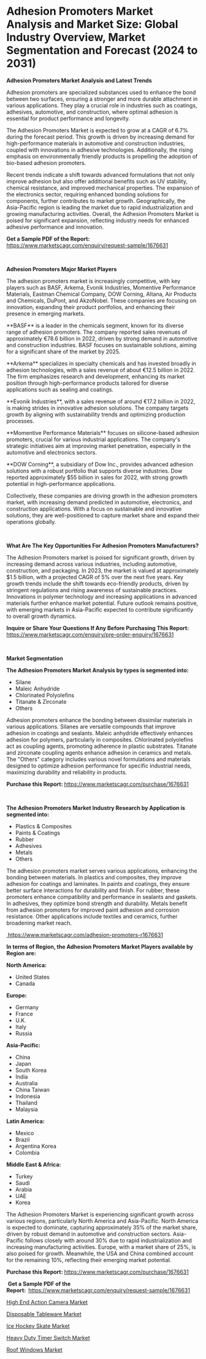 <p><h1>Adhesion Promoters Market Analysis and Market Size: Global Industry Overview, Market Segmentation and Forecast (2024 to 2031)</h1></p><p><strong>Adhesion Promoters Market Analysis and Latest Trends</strong></p>
<p><p>Adhesion promoters are specialized substances used to enhance the bond between two surfaces, ensuring a stronger and more durable attachment in various applications. They play a crucial role in industries such as coatings, adhesives, automotive, and construction, where optimal adhesion is essential for product performance and longevity.</p><p>The Adhesion Promoters Market is expected to grow at a CAGR of 6.7% during the forecast period. This growth is driven by increasing demand for high-performance materials in automotive and construction industries, coupled with innovations in adhesive technologies. Additionally, the rising emphasis on environmentally friendly products is propelling the adoption of bio-based adhesion promoters. </p><p>Recent trends indicate a shift towards advanced formulations that not only improve adhesion but also offer additional benefits such as UV stability, chemical resistance, and improved mechanical properties. The expansion of the electronics sector, requiring enhanced bonding solutions for components, further contributes to market growth. Geographically, the Asia-Pacific region is leading the market due to rapid industrialization and growing manufacturing activities. Overall, the Adhesion Promoters Market is poised for significant expansion, reflecting industry needs for enhanced adhesive performance and innovation.</p></p>
<p><strong>Get a Sample PDF of the Report:&nbsp;</strong> <a href="https://www.marketscagr.com/enquiry/request-sample/1676631?utm_campaign=1177&utm_medium=2&utm_source=Github&utm_content=ia&utm_term=30092024&utm_id=adhesion-promoters">https://www.marketscagr.com/enquiry/request-sample/1676631</a></p>
<p>&nbsp;</p>
<p><strong>Adhesion Promoters Major Market Players</strong></p>
<p><p>The adhesion promoters market is increasingly competitive, with key players such as BASF, Arkema, Evonik Industries, Momentive Performance Materials, Eastman Chemical Company, DOW Corning, Altana, Air Products and Chemicals, DuPont, and AkzoNobel. These companies are focusing on innovation, expanding their product portfolios, and enhancing their presence in emerging markets.</p><p>**BASF** is a leader in the chemicals segment, known for its diverse range of adhesion promoters. The company reported sales revenues of approximately €78.6 billion in 2022, driven by strong demand in automotive and construction industries. BASF focuses on sustainable solutions, aiming for a significant share of the market by 2025.</p><p>**Arkema** specializes in specialty chemicals and has invested broadly in adhesion technologies, with a sales revenue of about €12.5 billion in 2022. The firm emphasizes research and development, enhancing its market position through high-performance products tailored for diverse applications such as sealing and coatings.</p><p>**Evonik Industries**, with a sales revenue of around €17.2 billion in 2022, is making strides in innovative adhesion solutions. The company targets growth by aligning with sustainability trends and optimizing production processes.</p><p>**Momentive Performance Materials** focuses on silicone-based adhesion promoters, crucial for various industrial applications. The company's strategic initiatives aim at improving market penetration, especially in the automotive and electronics sectors.</p><p>**DOW Corning**, a subsidiary of Dow Inc., provides advanced adhesion solutions with a robust portfolio that supports diverse industries. Dow reported approximately $55 billion in sales for 2022, with strong growth potential in high-performance applications.</p><p>Collectively, these companies are driving growth in the adhesion promoters market, with increasing demand predicted in automotive, electronics, and construction applications. With a focus on sustainable and innovative solutions, they are well-positioned to capture market share and expand their operations globally.</p></p>
<p>&nbsp;</p>
<p><strong>What Are The Key Opportunities For Adhesion Promoters Manufacturers?</strong></p>
<p><p>The Adhesion Promoters market is poised for significant growth, driven by increasing demand across various industries, including automotive, construction, and packaging. In 2023, the market is valued at approximately $1.5 billion, with a projected CAGR of 5% over the next five years. Key growth trends include the shift towards eco-friendly products, driven by stringent regulations and rising awareness of sustainable practices. Innovations in polymer technology and increasing applications in advanced materials further enhance market potential. Future outlook remains positive, with emerging markets in Asia-Pacific expected to contribute significantly to overall growth dynamics.</p></p>
<p><strong>Inquire or Share Your Questions If Any Before Purchasing This Report:</strong> <a href="https://www.marketscagr.com/enquiry/pre-order-enquiry/1676631?utm_campaign=1177&utm_medium=2&utm_source=Github&utm_content=ia&utm_term=30092024&utm_id=adhesion-promoters">https://www.marketscagr.com/enquiry/pre-order-enquiry/1676631</a></p>
<p>&nbsp;</p>
<p><strong>Market Segmentation</strong></p>
<p><strong>The Adhesion Promoters Market Analysis by types is segmented into:</strong></p>
<p><ul><li>Silane</li><li>Maleic Anhydride</li><li>Chlorinated Polyolefins</li><li>Titanate & Zirconate</li><li>Others</li></ul></p>
<p><p>Adhesion promoters enhance the bonding between dissimilar materials in various applications. Silanes are versatile compounds that improve adhesion in coatings and sealants. Maleic anhydride effectively enhances adhesion for polymers, particularly in composites. Chlorinated polyolefins act as coupling agents, promoting adherence in plastic substrates. Titanate and zirconate coupling agents enhance adhesion in ceramics and metals. The "Others" category includes various novel formulations and materials designed to optimize adhesion performance for specific industrial needs, maximizing durability and reliability in products.</p></p>
<p><strong>Purchase this Report:&nbsp;</strong><a href="https://www.marketscagr.com/purchase/1676631?utm_campaign=1177&utm_medium=2&utm_source=Github&utm_content=ia&utm_term=30092024&utm_id=adhesion-promoters">https://www.marketscagr.com/purchase/1676631</a></p>
<p>&nbsp;</p>
<p><strong>The Adhesion Promoters Market Industry Research by Application is segmented into:</strong></p>
<p><ul><li>Plastics & Composites</li><li>Paints & Coatings</li><li>Rubber</li><li>Adhesives</li><li>Metals</li><li>Others</li></ul></p>
<p><p>The adhesion promoters market serves various applications, enhancing the bonding between materials. In plastics and composites, they improve adhesion for coatings and laminates. In paints and coatings, they ensure better surface interactions for durability and finish. For rubber, these promoters enhance compatibility and performance in sealants and gaskets. In adhesives, they optimize bond strength and durability. Metals benefit from adhesion promoters for improved paint adhesion and corrosion resistance. Other applications include textiles and ceramics, further broadening market reach.</p></p>
<p><a href="https://www.marketscagr.com/adhesion-promoters-r1676631?utm_campaign=1177&utm_medium=2&utm_source=Github&utm_content=ia&utm_term=30092024&utm_id=adhesion-promoters">&nbsp;https://www.marketscagr.com/adhesion-promoters-r1676631</a></p>
<p><strong>In terms of Region, the Adhesion Promoters Market Players available by Region are:</strong></p>
<p>
    <p> <strong> North America: </strong>
        <ul>
            <li>United States</li>
            <li>Canada</li>
        </ul>
        </p> 
    <p> <strong> Europe: </strong>
        <ul>
            <li>Germany</li>
            <li>France</li>
            <li>U.K.</li>
            <li>Italy</li>
            <li>Russia</li>
        </ul>
        </p> 
    <p> <strong> Asia-Pacific: </strong>
        <ul>
            <li>China</li>
            <li>Japan</li>
            <li>South Korea</li>
            <li>India</li>
            <li>Australia</li>
            <li>China Taiwan</li>
            <li>Indonesia</li>
            <li>Thailand</li>
            <li>Malaysia</li>
        </ul>
        </p> 
    <p> <strong> Latin America: </strong>
        <ul>
            <li>Mexico</li>
            <li>Brazil</li>
            <li>Argentina Korea</li>
            <li>Colombia</li>
        </ul>
        </p> 
    <p> <strong> Middle East & Africa: </strong>
        <ul>
            <li>Turkey</li>
            <li>Saudi</li>
            <li>Arabia</li>
            <li>UAE</li>
            <li>Korea</li>
        </ul>
    </p>
    </p>
<p><p>The Adhesion Promoters Market is experiencing significant growth across various regions, particularly North America and Asia-Pacific. North America is expected to dominate, capturing approximately 35% of the market share, driven by robust demand in automotive and construction sectors. Asia-Pacific follows closely with around 30% due to rapid industrialization and increasing manufacturing activities. Europe, with a market share of 25%, is also poised for growth. Meanwhile, the USA and China combined account for the remaining 10%, reflecting their emerging market potential.</p></p>
<p><strong>Purchase this Report: </strong><a href="https://www.marketscagr.com/purchase/1676631?utm_campaign=1177&utm_medium=2&utm_source=Github&utm_content=ia&utm_term=30092024&utm_id=adhesion-promoters">https://www.marketscagr.com/purchase/1676631</a></p>
<p>&nbsp;<strong>Get a Sample PDF of the Report:&nbsp;&nbsp;</strong><a href="https://www.marketscagr.com/enquiry/request-sample/1676631?utm_campaign=1177&utm_medium=2&utm_source=Github&utm_content=ia&utm_term=30092024&utm_id=adhesion-promoters">https://www.marketscagr.com/enquiry/request-sample/1676631</a></p>
<p><strong></strong></p>
<p><p><a href="https://issuu.com/reportprime-2/docs/high-end-action-camera-market-size-_a17f0b6f4b732f?utm_campaign=1177&utm_medium=2&utm_source=Github&utm_content=ia&utm_term=30092024&utm_id=adhesion-promoters">High End Action Camera Market</a></p><p><a href="https://www.linkedin.com/pulse/disposable-tableware-industry-insights-report-analyzing-market-conoe?utm_campaign=1177&utm_medium=2&utm_source=Github&utm_content=ia&utm_term=30092024&utm_id=adhesion-promoters">Disposable Tableware Market</a></p><p><a href="https://www.linkedin.com/pulse/ice-hockey-skate-industry-sector-new-technologies-market-impact-h85me?utm_campaign=1177&utm_medium=2&utm_source=Github&utm_content=ia&utm_term=30092024&utm_id=adhesion-promoters">Ice Hockey Skate Market</a></p><p><a href="https://issuu.com/reportprime-2/docs/heavy-duty-timer-switch-market-size_aa26d836964951?utm_campaign=1177&utm_medium=2&utm_source=Github&utm_content=ia&utm_term=30092024&utm_id=adhesion-promoters">Heavy Duty Timer Switch Market</a></p><p><a href="https://www.linkedin.com/pulse/future-trends-global-roof-windows-market-insights-analysis-djnge?utm_campaign=1177&utm_medium=2&utm_source=Github&utm_content=ia&utm_term=30092024&utm_id=adhesion-promoters">Roof Windows Market</a></p></p>
